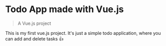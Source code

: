 # Todo App made with Vue.js

> A Vue.js project

This is my first vue.js project. It's just a simple todo application, where you can add and delete tasks 👍